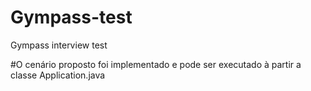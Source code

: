 # Gympass-test
Gympass interview test


#O cenário proposto foi implementado e pode ser executado à partir a classe Application.java
